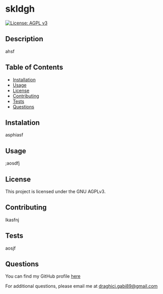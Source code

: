 # skldgh

[![License: AGPL v3](https://img.shields.io/badge/License-AGPL_v3-blue.svg)](https://www.gnu.org/licenses/agpl-3.0)

## Description 
ahsf

## Table of Contents
- [Installation](#installation)
- [Usage](#usage)
- [License](#license)
- [Contributing](#contributing)
- [Tests](#tests)
- [Questions](#questions)


## Instalation 
asphiasf

## Usage 
;aosdfj

## License
This project is licensed under the GNU AGPLv3.

## Contributing
lkasfnj

## Tests
aosjf

## Questions
You can find my GitHub profile [here](https://github.com/GabiDragh)


For additional questions, please email me at draghici.gabi89@gmail.com

